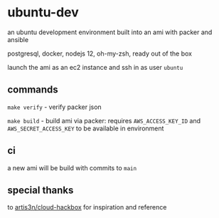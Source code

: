 # ubuntu-dev

an ubuntu development environment built into an ami with packer and ansible

postgresql, docker, nodejs 12, oh-my-zsh, ready out of the box

launch the ami as an ec2 instance and ssh in as user `ubuntu`

## commands

`make verify` - verify packer json

`make build` - build ami via packer: requires `AWS_ACCESS_KEY_ID`  and `AWS_SECRET_ACCESS_KEY` to be available in environment

## ci

a new ami will be build with commits to `main`

## special thanks

to [artis3n/cloud-hackbox](https://github.com/artis3n/cloud-hackbox) for inspiration and reference